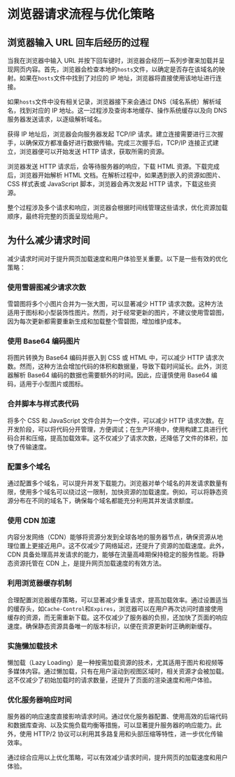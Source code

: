 # 浏览器请求流程与优化策略

## 浏览器输入 URL 回车后经历的过程

当我在浏览器中输入 URL 并按下回车键时，浏览器会经历一系列步骤来加载并呈现网页内容。首先，浏览器会检查本地的`hosts`文件，以确定是否存在该域名的映射。如果在`hosts`文件中找到了对应的 IP 地址，浏览器将直接使用该地址进行连接。

如果`hosts`文件中没有相关记录，浏览器接下来会通过 DNS（域名系统）解析域名，找到对应的 IP 地址。这一过程涉及查询本地缓存、操作系统缓存以及向 DNS 服务器发送请求，以逐级解析域名。

获得 IP 地址后，浏览器会向服务器发起 TCP/IP 请求。建立连接需要进行三次握手，以确保双方都准备好进行数据传输。完成三次握手后，TCP/IP 连接正式建立，浏览器便可以开始发送 HTTP 请求，获取所需的资源。

浏览器发送 HTTP 请求后，会等待服务器的响应，下载 HTML 资源。下载完成后，浏览器开始解析 HTML 文档。在解析过程中，如果遇到嵌入的资源如图片、CSS 样式表或 JavaScript 脚本，浏览器会再次发起 HTTP 请求，下载这些资源。

整个过程涉及多个请求和响应，浏览器会根据时间线管理这些请求，优化资源加载顺序，最终将完整的页面呈现给用户。

## 为什么减少请求时间

减少请求时间对于提升网页加载速度和用户体验至关重要。以下是一些有效的优化策略：

### 使用雪碧图减少请求次数

雪碧图将多个小图片合并为一张大图，可以显著减少 HTTP 请求次数。这种方法适用于图标和小型装饰性图片。然而，对于经常更新的图片，不建议使用雪碧图，因为每次更新都需要重新生成和加载整个雪碧图，增加维护成本。

### 使用 Base64 编码图片

将图片转换为 Base64 编码并嵌入到 CSS 或 HTML 中，可以减少 HTTP 请求次数。然而，这种方法会增加代码的体积和数据量，导致下载时间延长。此外，浏览器解析 Base64 编码的数据也需要额外的时间。因此，应谨慎使用 Base64 编码，适用于小型图片或图标。

### 合并脚本与样式表代码

将多个 CSS 和 JavaScript 文件合并为一个文件，可以减少 HTTP 请求次数。在开发阶段，可以将代码分开管理，方便调试；在生产环境中，使用构建工具进行代码合并和压缩，提高加载效率。这不仅减少了请求次数，还降低了文件的体积，加快了传输速度。

### 配置多个域名

通过配置多个域名，可以提升并发下载能力。浏览器对单个域名的并发请求数量有限，使用多个域名可以绕过这一限制，加快资源的加载速度。例如，可以将静态资源分布在不同的域名下，确保每个域名都能充分利用其并发请求额度。

### 使用 CDN 加速

内容分发网络（CDN）能够将资源分发到全球各地的服务器节点，确保资源从地理位置上更接近用户。这不仅减少了网络延迟，还提升了资源的加载速度。此外，CDN 具备处理高并发请求的能力，能够在流量高峰期保持稳定的服务性能。将静态资源托管在 CDN 上，是提升网页加载速度的有效方法。

### 利用浏览器缓存机制

合理配置浏览器缓存策略，可以显著减少重复请求，提高加载效率。通过设置适当的缓存头，如`Cache-Control`和`Expires`，浏览器可以在用户再次访问时直接使用缓存的资源，而无需重新下载。这不仅减少了服务器的负担，还加快了页面的响应速度。确保静态资源具备唯一的版本标识，以便在资源更新时正确刷新缓存。

### 实施懒加载技术

懒加载（Lazy Loading）是一种按需加载资源的技术，尤其适用于图片和视频等多媒体内容。通过懒加载，只有在用户滚动到视图区域时，相关资源才会被加载。这不仅减少了初始加载时的请求数量，还提升了页面的渲染速度和用户体验。

### 优化服务器响应时间

服务器的响应速度直接影响请求时间。通过优化服务器配置、使用高效的后端代码和数据库查询、以及实施负载均衡等措施，可以显著提升服务器的响应能力。此外，使用 HTTP/2 协议可以利用其多路复用和头部压缩等特性，进一步优化传输效率。

通过综合应用以上优化策略，可以有效减少请求时间，提升网页的加载速度和用户体验。
